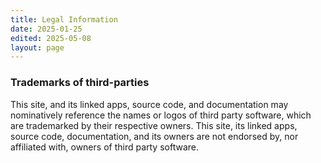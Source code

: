 ```yaml
---
title: Legal Information
date: 2025-01-25
edited: 2025-05-08
layout: page
---
```


### Trademarks of third-parties

This site, and its linked apps, source code, and documentation may nominatively
reference the names or logos of third party software, which are trademarked by
their respective owners. This site, its linked apps, source code,
documentation, and its owners are not endorsed by, nor affiliated with, owners
of third party software.

